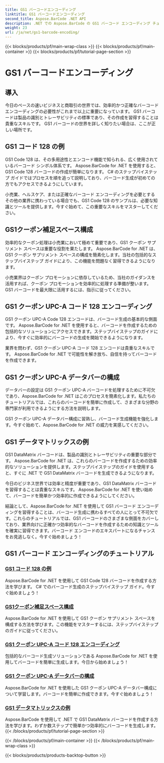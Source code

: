 ```yaml
---
title: GS1 バーコードエンコーディング
linktitle: GS1 バーコードエンコーディング
second_title: Aspose.BarCode .NET API
description: .NET での Aspose.BarCode の GS1 バーコード エンコーディング チュートリアルをご覧ください。 GS1 Code 128、UPC-A、DataMatrix バーコードを簡単に作成します。今すぐ始めましょう！
weight: 23
url: /ja/net/gs1-barcode-encoding/
---
```


{{< blocks/products/pf/main-wrap-class >}}
{{< blocks/products/pf/main-container >}}
{{< blocks/products/pf/tutorial-page-section >}}

# GS1 バーコードエンコーディング


## 導入
今日のペースの速いビジネスと商取引の世界では、効率的かつ正確なバーコード エンコーディングの必要性がこれまで以上に重要になっています。 GS1 バーコードは製品の識別とトレーサビリティの標準であり、その作成を習得することは貴重なスキルです。 GS1 バーコードの世界を詳しく知りたい場合は、ここが正しい場所です。

## GS1 コード 128 の例

GS1 Code 128 は、その多用途性とエンコード機能で知られる、広く使用されているバーコード シンボル体系です。 Aspose.BarCode for .NET を使用すると、GS1 Code 128 バーコードの作成が簡単になります。 C# のステップバイステップ ガイドではプロセスを順を追って説明しており、バーコード生成が初めての方でもアクセスできるようにしています。

小売業、ヘルスケア、または正確なバーコード エンコーディングを必要とするその他の業界に携わっている場合でも、GS1 Code 128 のサンプルは、必要な知識とツールを提供します。今すぐ始めて、この重要なスキルをマスターしてください。

## GS1クーポン補足スペース構成

効率的なクーポン処理は小売業において極めて重要であり、GS1 クーポン サプリメント スペースは重要な役割を果たします。 Aspose.BarCode for .NET は、GS1 クーポン サプリメント スペースの構成を簡素化します。当社の包括的なステップバイステップ ガイドにより、この機能を問題なく習得できるようになります。

小売業界はクーポン プロモーションに依存しているため、当社のガイダンスを活用すれば、クーポン プロモーションを効率的に処理する準備が整います。 GS1 バーコードを最大限に活用するには、指示に従ってください。

## GS1 クーポン UPC-A コード 128 エンコーディング

GS1 クーポン UPC-A Code 128 エンコードは、バーコード生成の基本的な側面です。 Aspose.BarCode for .NET を使用すると、バーコードを作成するための包括的なソリューションにアクセスできます。ステップバイステップのガイドにより、今すぐに効率的にバーコードの生成を開始できるようになります。

業界を問わず、GS1 クーポン UPC-A コード 128 エンコードは貴重なスキルです。 Aspose.BarCode for .NET で可能性を解き放ち、自信を持ってバーコードを作成できます。

## GS1 クーポン UPC-A データバーの構成

データバーの設定は GS1 クーポン UPC-A バーコードを処理するために不可欠であり、Aspose.BarCode for .NET はこのプロセスを簡素化します。私たちのチュートリアルでは、これらのバーコードを簡単に作成して、さまざまな分野の専門家が利用できるようにする方法を説明します。

GS1 クーポン UPC-A データバー構成に習熟し、バーコード生成機能を強化します。今すぐ始めて、Aspose.BarCode for .NET の威力を実感してください。

## GS1 データマトリックスの例

GS1 DataMatrix バーコードは、製品の識別とトレーサビリティの重要な部分です。 Aspose.BarCode for .NET は、これらのバーコードを作成するための効率的なソリューションを提供します。ステップバイステップのガイドを使用すると、すぐに .NET で GS1 DataMatrix バーコードを生成できるようになります。

今日のビジネス世界では効率と精度が重要であり、GS1 DataMatrix バーコードを習得することは貴重なスキルです。 Aspose.BarCode for .NET を使い始めて、バーコードを簡単かつ効率的に作成できるようにしてください。

結論として、Aspose.BarCode for .NET を使用して GS1 バーコード エンコーディングを習得することは、バーコード生成に携わるすべての人にとって不可欠です。これらのチュートリアルでは、GS1 バーコードのさまざまな側面をカバーしており、業界向けに正確かつ効率的なバーコードを作成するための知識とツールを確実に習得できます。バーコード エンコードのエキスパートになるチャンスをお見逃しなく。今すぐ始めましょう！
## GS1 バーコード エンコーディングのチュートリアル
### [GS1 コード 128 の例](./gs1-code-128-example/)
Aspose.BarCode for .NET を使用して GS1 Code 128 バーコードを作成する方法を学びます。 C# でのバーコード生成のステップバイステップ ガイド。今すぐ始めましょう！
### [GS1クーポン補足スペース構成](./gs1-coupon-supplement-space-configuration/)
Aspose.BarCode for .NET を使用して GS1 クーポン サプリメント スペースを構成する方法を学びます。この機能をマスターするには、ステップバイステップのガイドに従ってください。
### [GS1 クーポン UPC-A コード 128 エンコーディング](./gs1-coupon-upc-a-code-128-encoding/)
包括的なバーコード生成ソリューションである Aspose.BarCode for .NET を使用してバーコードを簡単に生成します。今日から始めましょう！
### [GS1 クーポン UPC-A データバーの構成](./gs1-coupon-upc-a-databar-configuration/)
Aspose.BarCode for .NET を使用した GS1 クーポン UPC-A データバー構成について学習します。バーコードを簡単に作成できます。今すぐ始めましょう！
### [GS1 データマトリックスの例](./gs1-datamatrix-example/)
Aspose.BarCode を使用して .NET で GS1 DataMatrix バーコードを作成する方法を学びます。わずか数ステップで簡単かつ効率的にバーコードを生成します。
{{< /blocks/products/pf/tutorial-page-section >}}

{{< /blocks/products/pf/main-container >}}
{{< /blocks/products/pf/main-wrap-class >}}

{{< blocks/products/products-backtop-button >}}
